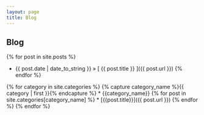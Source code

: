 ```yaml
---
layout: page
title: Blog
---
```


## Blog

{% for post in site.posts %}
  * {{ post.date | date_to_string }} &raquo; [ {{ post.title }} ]({{ post.url }})
{% endfor %}

{% for category in site.categories %}
    {% capture category_name %}{{ category | first }}{% endcapture %}
    * {{category_name}}
    {% for post in site.categories[category_name] %}
      * [{{post.title}}]({{ post.url }})
    {% endfor %}
{% endfor %}
